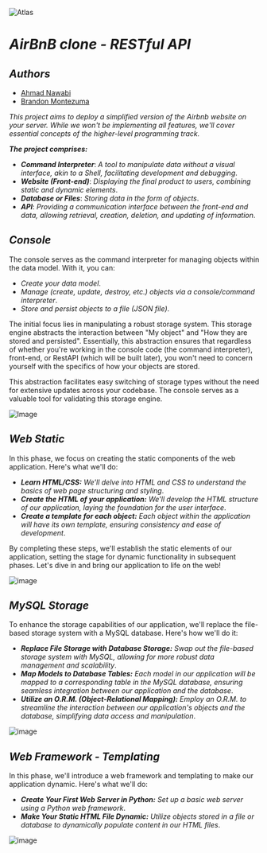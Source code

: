 
![Atlas](https://assets-global.website-files.com/6571f4826e9363343bcd2acd/658f59e0ff63da989bc133fc_atlas-share.jpg)


# ***AirBnB clone - RESTful API***
## ***Authors***
- [Ahmad Nawabi](https://github.com/AhmadNawabi)
- [Brandon Montezuma](https://github.com/Bmontezuma)

*This project aims to deploy a simplified version of the Airbnb website on your server. While we won't be implementing all features, we'll cover essential concepts of the higher-level programming track.*

***The project comprises:***

- ***Command Interpreter***: *A tool to manipulate data without a visual interface, akin to a Shell, facilitating development and debugging*.
- ***Website (Front-end)***: *Displaying the final product to users, combining static and dynamic elements*.
- ***Database or Files***: *Storing data in the form of objects*.
- ***API***: *Providing a communication interface between the front-end and data, allowing retrieval, creation, deletion, and updating of information*.

## ***Console***

The console serves as the command interpreter for managing objects within the data model. With it, you can:

- *Create your data model*.
- *Manage (create, update, destroy, etc.) objects via a console/command interpreter*.
- *Store and persist objects to a file (JSON file)*.

The initial focus lies in manipulating a robust storage system. This storage engine abstracts the interaction between "My object" and "How they are stored and persisted". Essentially, this abstraction ensures that regardless of whether you're working in the console code (the command interpreter), front-end, or RestAPI (which will be built later), you won't need to concern yourself with the specifics of how your objects are stored.

This abstraction facilitates easy switching of storage types without the need for extensive updates across your codebase. The console serves as a valuable tool for validating this storage engine.

![Image](https://www.bing.com/images/blob?bcid=rB5U9gonT8sGx-w2kaIQfn3OBFlM.....7I)

## ***Web Static***

In this phase, we focus on creating the static components of the web application. Here's what we'll do:

- ***Learn HTML/CSS:*** *We'll delve into HTML and CSS to understand the basics of web page structuring and styling*.
- ***Create the HTML of your application:*** *We'll develop the HTML structure of our application, laying the foundation for the user interface*.
- ***Create a template for each object:*** *Each object within the application will have its own template, ensuring consistency and ease of development*.

By completing these steps, we'll establish the static elements of our application, setting the stage for dynamic functionality in subsequent phases. Let's dive in and bring our application to life on the web!

![image](https://www.bing.com/images/blob?bcid=rJZgjHjwgMsGx-w2kaIQfn3OBFlM.....5I)

## ***MySQL Storage***

To enhance the storage capabilities of our application, we'll replace the file-based storage system with a MySQL database. Here's how we'll do it:

- ***Replace File Storage with Database Storage:*** *Swap out the file-based storage system with MySQL, allowing for more robust data management and scalability*.
- ***Map Models to Database Tables:*** *Each model in our application will be mapped to a corresponding table in the MySQL database, ensuring seamless integration between our application and the database*.
- ***Utilize an O.R.M. (Object-Relational Mapping):*** *Employ an O.R.M. to streamline the interaction between our application's objects and the database, simplifying data access and manipulation*.

![image](https://www.bing.com/images/blob?bcid=rHKvwFImXssGx-w2kaIQfn3OBFlM.....5M)

## ***Web Framework - Templating***

In this phase, we'll introduce a web framework and templating to make our application dynamic. Here's what we'll do:

- ***Create Your First Web Server in Python:*** *Set up a basic web server using a Python web framework*.
- ***Make Your Static HTML File Dynamic:*** *Utilize objects stored in a file or database to dynamically populate content in our HTML files*.

![image](https://www.bing.com/images/blob?bcid=rBxpxxKCF8sGx-w2kaIQfn3OBFlM.....x0)
